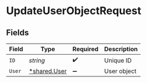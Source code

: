 # UpdateUserObjectRequest


## Fields

| Field                                       | Type                                        | Required                                    | Description                                 |
| ------------------------------------------- | ------------------------------------------- | ------------------------------------------- | ------------------------------------------- |
| `ID`                                        | *string*                                    | :heavy_check_mark:                          | Unique ID                                   |
| `User`                                      | [*shared.User](../../models/shared/user.md) | :heavy_minus_sign:                          | User object                                 |